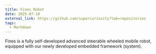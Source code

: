 ```yaml
---
title: Fines Robot
date: 2025-07-10
external_link: https://github.com/supercuriosity?tab=repositories
tags:
  - Markdown
---
```


Fines is a fully self-developed advanced steerable wheeled mobile robot, equipped with our newly developed embedded framework (system).

<!--more-->
